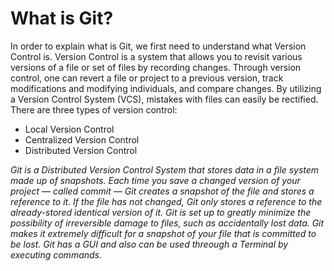 # What is Git?
In order to explain what is Git, we first need to understand what Version Control is. Version Control is a system that allows you to revisit various versions of a file or set of files by recording changes. Through version control, one can revert a file or project to a previous version, track modifications and modifying individuals, and compare changes. By utilizing a Version Control System (VCS), mistakes with files can easily be rectified.
There are three types of version control:
- Local Version Control
- Centralized Version Control 
- Distributed Version Control

*Git is a Distributed Version Control System that stores data in a file system made up of snapshots. Each time you save a changed version of your project — called commit — Git creates a snapshot of the file and stores a reference to it. If the file has not changed, Git only stores a reference to the already-stored identical version of it.*
*Git is set up to greatly minimize the possibility of irreversible damage to files, such as accidentally lost data. Git makes it extremely difficult for a snapshot of your file that is committed to be lost.*
*Git has a GUI and also can be used threough a Terminal by executing commands.*
